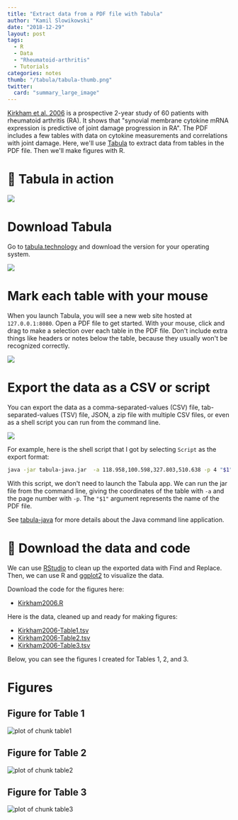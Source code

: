 ```yaml
---
title: "Extract data from a PDF file with Tabula"
author: "Kamil Slowikowski"
date: "2018-12-29"
layout: post
tags: 
  - R
  - Data
  - "Rheumatoid-arthritis"
  - Tutorials
categories: notes
thumb: "/tabula/tabula-thumb.png"
twitter:
  card: "summary_large_image"
---
```






[Kirkham et al. 2006][1] is a prospective 2-year study of 60 patients with
rheumatoid arthritis (RA). It shows that "synovial membrane cytokine mRNA
expression is predictive of joint damage progression in RA". The PDF includes a
few tables with data on cytokine measurements and correlations with joint
damage. Here, we'll use [Tabula] to extract data from tables in the PDF file.
Then we'll make figures with R.

[1]: https://www.ncbi.nlm.nih.gov/pubmed/16572447
[Tabula]: https://tabula.technology/

<!--more-->

# :racehorse: Tabula in action

<img src="/tabula/tabula-in-action.gif">

# Download Tabula

Go to <a target="_blank" href="https://tabula.technology">tabula.technology</a> and download the
version for your operating system.

<img src="/tabula/tabula-logo.png">

# Mark each table with your mouse

When you launch Tabula, you will see a new web site hosted at `127.0.0.1:8080`.
Open a PDF file to get started. With your mouse, click and drag to make a
selection over each table in the PDF file. Don't include extra things like
headers or notes below the table, because they usually won't be recognized
correctly.

<img src="/tabula/tabula-select-table.png">

# Export the data as a CSV or script

You can export the data as a comma-separated-values (CSV) file,
tab-separated-values (TSV) file, JSON, a zip file with multiple CSV files, or
even as a shell script you can run from the command line.

<img src="/tabula/tabula-export-options.png">

For example, here is the shell script that I got by selecting `Script` as the
export format:

```bash
java -jar tabula-java.jar  -a 118.958,100.598,327.803,510.638 -p 4 "$1" 
```

With this script, we don't need to launch the Tabula app. We can run the jar
file from the command line, giving the coordinates of the table with `-a` and
the page number with `-p`. The `"$1"` argument represents the name of the PDF
file.

See [tabula-java](https://github.com/tabulapdf/tabula-java) for more details
about the Java command line application.

# :floppy_disk: Download the data and code

We can use [RStudio] to clean up the exported data with Find and Replace. Then,
we can use R and [ggplot2] to visualize the data.

[RStudio]: https://www.rstudio.com/
[ggplot2]: https://ggplot2.tidyverse.org/

Download the code for the figures here:

- <a target="_blank" href="/notes/Kirkham2006.R" download>Kirkham2006.R</a>

Here is the data, cleaned up and ready for making figures:

<ul>
<li><a target="_blank" href="/notes/data/Kirkham2006-Table1.tsv" download>Kirkham2006-Table1.tsv</a></li>
<li><a target="_blank" href="/notes/data/Kirkham2006-Table2.tsv" download>Kirkham2006-Table2.tsv</a></li>
<li><a target="_blank" href="/notes/data/Kirkham2006-Table3.tsv" download>Kirkham2006-Table3.tsv</a></li>
</ul>

Below, you can see the figures I created for Tables 1, 2, and 3.

# Figures

## Figure for Table 1


![plot of chunk table1](/notes/Kirkham2006_files/figure-html/table1-1.png)


## Figure for Table 2


![plot of chunk table2](/notes/Kirkham2006_files/figure-html/table2-1.png)


## Figure for Table 3


![plot of chunk table3](/notes/Kirkham2006_files/figure-html/table3-1.png)


